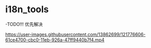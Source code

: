 # i18n_tools

-TODO!!! 优先解决


https://user-images.githubusercontent.com/13862699/121776606-61ce4700-cbc0-11eb-926a-47ff9440b7f4.mp4

